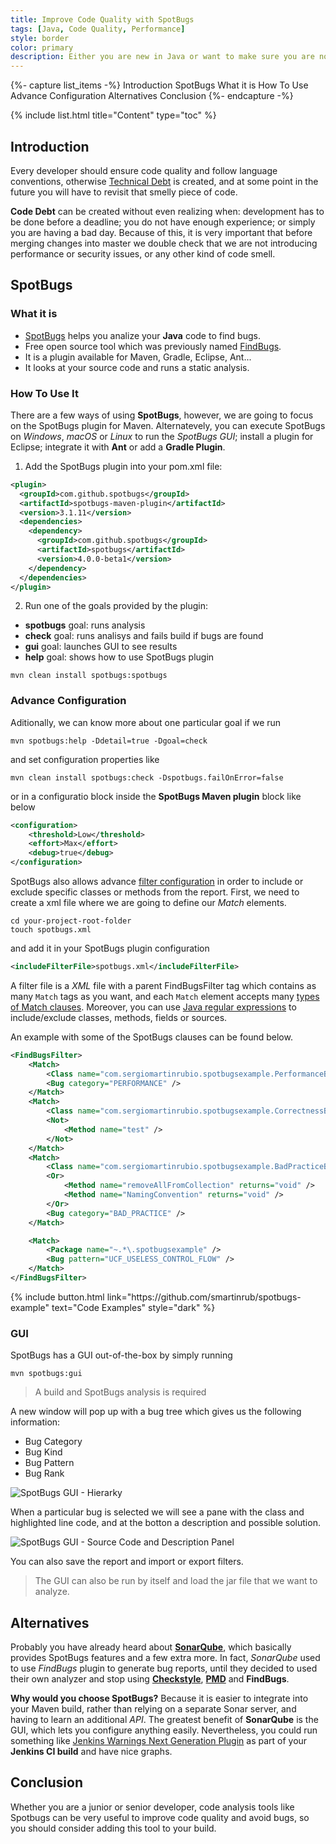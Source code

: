 ```yaml
---
title: Improve Code Quality with SpotBugs
tags: [Java, Code Quality, Performance]
style: border
color: primary
description: Either you are new in Java or want to make sure you are not introducing new bugs, learn how to use SpotBugs.
---
```


{%- capture list_items -%}
Introduction
SpotBugs
What it is
How To Use
Advance Configuration
Alternatives
Conclusion
{%- endcapture -%}

{% include list.html title="Content" type="toc" %}

## Introduction

Every developer should ensure code quality and follow language conventions, otherwise [Technical Debt](https://medium.com/existek/what-is-technical-debt-and-how-to-calculate-it-80193e4e746d) is created, and at some point in the future you will have to revisit that smelly piece of code.

**Code Debt** can be created without even realizing when: development has to be done before a deadline; you do not have enough experience; or simply you are having a bad day. Because of this, it is very important that before merging changes into master we double check that we are not introducing performance or security issues, or any other kind of code smell.

## SpotBugs

### What it is

- [SpotBugs](https://spotbugs.github.io/) helps you analize your **Java** code to find bugs.
- Free open source tool which was previously named [FindBugs](http://findbugs.sourceforge.net/).
- It is a plugin available for Maven, Gradle, Eclipse, Ant...
- It looks at your source code and runs a static analysis.

### How To Use It

There are a few ways of using **SpotBugs**, however, we are going to focus on the SpotBugs plugin for Maven. Alternatevely, you can execute SpotBugs on _Windows_, _macOS_ or _Linux_ to run the _SpotBugs GUI_; install a plugin for Eclipse; integrate it with **Ant** or add a **Gradle Plugin**.

1. Add the SpotBugs plugin into your pom.xml file:

```xml
<plugin>
  <groupId>com.github.spotbugs</groupId>
  <artifactId>spotbugs-maven-plugin</artifactId>
  <version>3.1.11</version>
  <dependencies>
    <dependency>
      <groupId>com.github.spotbugs</groupId>
      <artifactId>spotbugs</artifactId>
      <version>4.0.0-beta1</version>
    </dependency>
  </dependencies>
</plugin>
```

2. Run one of the goals provided by the plugin:

- **spotbugs** goal: runs analysis
- **check** goal: runs analisys and fails build if bugs are found
- **gui** goal: launches GUI to see results
- **help** goal: shows how to use SpotBugs plugin

```shell
mvn clean install spotbugs:spotbugs
```

### Advance Configuration

Aditionally, we can know more about one particular goal if we run

```shell
mvn spotbugs:help -Ddetail=true -Dgoal=check
```

and set configuration properties like

```shell
mvn clean install spotbugs:check -Dspotbugs.failOnError=false
```

or in a configuratio block inside the **SpotBugs Maven plugin** block like below

```xml
<configuration>
    <threshold>Low</threshold>
    <effort>Max</effort>
    <debug>true</debug>
</configuration>
```

SpotBugs also allows advance [filter configuration](https://spotbugs.readthedocs.io/en/stable/filter.html#) in order to include or exclude specific classes or methods from the report. First, we need to create a xml file where we are going to define our _Match_ elements.

```shell
cd your-project-root-folder
touch spotbugs.xml
```

and add it in your SpotBugs plugin configuration

```xml
<includeFilterFile>spotbugs.xml</includeFilterFile>
```

A filter file is a _XML_ file with a parent FindBugsFilter tag which contains as many `Match` tags as you want, and each `Match` element accepts many [types of Match clauses](https://spotbugs.readthedocs.io/en/stable/filter.html#types-of-match-clauses). Moreover, you can use [Java regular expressions](https://docs.oracle.com/javase/8/docs/api/java/util/regex/Pattern.html) to include/exclude classes, methods, fields or sources.

An example with some of the SpotBugs clauses can be found below.

```xml
<FindBugsFilter>
    <Match>
        <Class name="com.sergiomartinrubio.spotbugsexample.PerformanceBugs" />
        <Bug category="PERFORMANCE" />
    </Match>
    <Match>
        <Class name="com.sergiomartinrubio.spotbugsexample.CorrectnessBugs" />
        <Not>
            <Method name="test" />
        </Not>
    </Match>
    <Match>
        <Class name="com.sergiomartinrubio.spotbugsexample.BadPracticeBugs" />
        <Or>
            <Method name="removeAllFromCollection" returns="void" />
            <Method name="NamingConvention" returns="void" />
        </Or>
        <Bug category="BAD_PRACTICE" />
    </Match>

    <Match>
        <Package name="~.*\.spotbugsexample" />
        <Bug pattern="UCF_USELESS_CONTROL_FLOW" />
    </Match>
</FindBugsFilter>
```

<p class="text-center">
{% include button.html link="https://github.com/smartinrub/spotbugs-example" text="Code Examples" style="dark" %}
</p>

### GUI

SpotBugs has a GUI out-of-the-box by simply running

```shell
mvn spotbugs:gui
```

> A build and SpotBugs analysis is required

A new window will pop up with a bug tree which gives us the following information:
- Bug Category
- Bug Kind
- Bug Pattern
- Bug Rank

![SpotBugs GUI - Hierarky](https://lh3.googleusercontent.com/ANLKz0dfuvd1m0fKUhuUkBCGg5mBbObv0li-eiqbHiXeJpdy5a9N8LfJE5KZY0t0KtKjcb4_FntTYwYCsVUiKFQBVUOdGIPIppwLGokGYtoyhIcsda3J8BURIlDj3XCNao7L8uZm=w2400)

When a particular bug is selected we will see a pane with the class and highlighted line code, and at the botton a description and possible solution.

![SpotBugs GUI - Source Code and Description Panel](https://lh3.googleusercontent.com/_Tr_pt9VWpFMnJFYqwTPncFcaXofAyao5qpfG1veW6pEC0h9pzSDwneraWbY1hF3DaiE2Hb6_7xvnswG6lfoPXNHkp2GjJqtTXfcOg_dhaDOjANqkuYqBcmJGbAT1vIpt3ChiyIY=w2400)

You can also save the report and import or export filters.

> The GUI can also be run by itself and load the jar file that we want to analyze.

## Alternatives

Probably you have already heard about [**SonarQube**](https://www.sonarqube.org/), which basically provides SpotBugs features and a few extra more. In fact, _SonarQube_ used to use _FindBugs_ plugin to generate bug reports, until they decided to used their own analyzer and stop using **[Checkstyle](http://checkstyle.sourceforge.net/)**, **[PMD](https://pmd.github.io/)** and **FindBugs**. 

**Why would you choose SpotBugs?** Because it is easier to integrate into your Maven build, rather than relying on a separate Sonar server, and having to learn an additional _API_. The greatest benefit of **SonarQube** is the GUI, which lets you configure anything easily. Nevertheless, you could run something like [Jenkins Warnings Next Generation Plugin](https://github.com/jenkinsci/warnings-ng-plugin) as part of your **Jenkins CI build** and have nice graphs.

## Conclusion

Whether you are a junior or senior developer, code analysis tools like Spotbugs can be very useful to improve code quality and avoid bugs, so you should consider adding this tool to your build.
